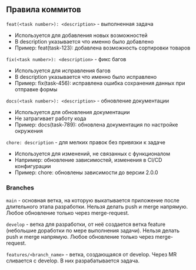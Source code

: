 ## Правила коммитов

`feat(<task number>): <description>` - выполненная задача

* Используется для добавления новых возможностей
* В description указывается что именно было добавлено
* Пример: feat(task-123): добавлена возможность сортировки товаров

`fix(<task number>): <description>` - фикс багов 

* Используется для исправления багов
* В description указывается что именно было исправлено
* Пример: fix(task-456): исправлена ошибка сохранения данных при отправке формы

`docs(<task number>): <description>` - обновление документации

* Используется для обновления документации
* Не затрагивает работу кода
* Пример: docs(task-789): обновлена документация по настройке окружения

`chore: description` - для мелких правок без привязки к задаче

* Используется для изменений, не связанных с функционалом
* Например: обновление зависимостей, изменения в CI/CD конфигурации
* Пример: chore: обновлены зависимости до версии 2.0.0

### Branches

`main` - основная ветка, на которую выкатывается приложение после длительного этапа разработки. Нельзя делать push и merge напрямую. Любое обновление только через merge-request.

`develop` - ветка для разработки, от неё создается ветка feature (небольшие доработки по мере выполнения задачи). Нельзя делать push и merge напрямую. Любое обновление только через merge-request. 

`features/<branch_name>` - ветка, создающаяся от develop. Через MR сливается с develop. В них разрабатывается задача.
